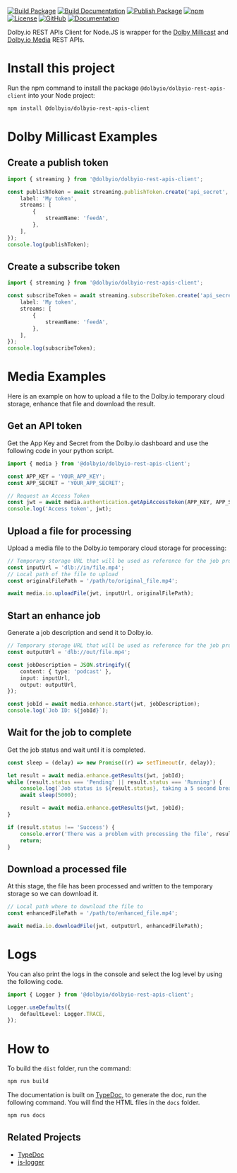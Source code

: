 [![Build Package](https://github.com/DolbyIO/dolbyio-rest-apis-client-node/actions/workflows/build-package.yml/badge.svg)](https://github.com/DolbyIO/dolbyio-rest-apis-client-node/actions/workflows/build-package.yml)
[![Build Documentation](https://github.com/DolbyIO/dolbyio-rest-apis-client-node/actions/workflows/build-documentation.yml/badge.svg)](https://github.com/DolbyIO/dolbyio-rest-apis-client-node/actions/workflows/build-documentation.yml)
[![Publish Package](https://github.com/DolbyIO/dolbyio-rest-apis-client-node/actions/workflows/publish-package.yml/badge.svg)](https://github.com/DolbyIO/dolbyio-rest-apis-client-node/actions/workflows/publish-package.yml)
[![npm](https://img.shields.io/npm/v/@dolbyio/dolbyio-rest-apis-client)](https://www.npmjs.com/package/@dolbyio/dolbyio-rest-apis-client)
[![License](https://img.shields.io/github/license/DolbyIO/dolbyio-rest-apis-client-node)](LICENSE)
[![GitHub](https://img.shields.io/badge/GitHub-_?logo=GitHub&labelColor=black&color=blue)](https://github.com/DolbyIO/dolbyio-rest-apis-client-node)
[![Documentation](https://img.shields.io/badge/Documentation-_?logo=readthedocs&labelColor=black&color=blue)](https://api-references.dolby.io/dolbyio-rest-apis-client-node/)

Dolby.io REST APIs Client for Node.JS is wrapper for the [Dolby Millicast](https://docs.dolby.io/streaming-apis/reference) and [Dolby.io Media](https://docs.dolby.io/media-processing/reference/media-enhance-overview) REST APIs.

# Install this project

Run the npm command to install the package `@dolbyio/dolbyio-rest-apis-client` into your Node project:

```bash
npm install @dolbyio/dolbyio-rest-apis-client
```

# Dolby Millicast Examples

## Create a publish token

```ts
import { streaming } from '@dolbyio/dolbyio-rest-apis-client';

const publishToken = await streaming.publishToken.create('api_secret', {
    label: 'My token',
    streams: [
        {
            streamName: 'feedA',
        },
    ],
});
console.log(publishToken);
```

## Create a subscribe token

```ts
import { streaming } from '@dolbyio/dolbyio-rest-apis-client';

const subscribeToken = await streaming.subscribeToken.create('api_secret', {
    label: 'My token',
    streams: [
        {
            streamName: 'feedA',
        },
    ],
});
console.log(subscribeToken);
```

# Media Examples

Here is an example on how to upload a file to the Dolby.io temporary cloud storage, enhance that file and download the result.

## Get an API token

Get the App Key and Secret from the Dolby.io dashboard and use the following code in your python script.

```ts
import { media } from '@dolbyio/dolbyio-rest-apis-client';

const APP_KEY = 'YOUR_APP_KEY';
const APP_SECRET = 'YOUR_APP_SECRET';

// Request an Access Token
const jwt = await media.authentication.getApiAccessToken(APP_KEY, APP_SECRET);
console.log('Access token', jwt);
```

## Upload a file for processing

Upload a media file to the Dolby.io temporary cloud storage for processing:

```ts
// Temporary storage URL that will be used as reference for the job processing
const inputUrl = 'dlb://in/file.mp4';
// Local path of the file to upload
const originalFilePath = '/path/to/original_file.mp4';

await media.io.uploadFile(jwt, inputUrl, originalFilePath);
```

## Start an enhance job

Generate a job description and send it to Dolby.io.

```ts
// Temporary storage URL that will be used as reference for the job processing
const outputUrl = 'dlb://out/file.mp4';

const jobDescription = JSON.stringify({
    content: { type: 'podcast' },
    input: inputUrl,
    output: outputUrl,
});

const jobId = await media.enhance.start(jwt, jobDescription);
console.log(`Job ID: ${jobId}`);
```

## Wait for the job to complete

Get the job status and wait until it is completed.

```javascript
const sleep = (delay) => new Promise((r) => setTimeout(r, delay));

let result = await media.enhance.getResults(jwt, jobId);
while (result.status === 'Pending' || result.status === 'Running') {
    console.log(`Job status is ${result.status}, taking a 5 second break...`);
    await sleep(5000);

    result = await media.enhance.getResults(jwt, jobId);
}

if (result.status !== 'Success') {
    console.error('There was a problem with processing the file', result);
    return;
}
```

## Download a processed file

At this stage, the file has been processed and written to the temporary storage so we can download it.

```javascript
// Local path where to download the file to
const enhancedFilePath = '/path/to/enhanced_file.mp4';

await media.io.downloadFile(jwt, outputUrl, enhancedFilePath);
```

# Logs

You can also print the logs in the console and select the log level by using the following code.

```ts
import { Logger } from '@dolbyio/dolbyio-rest-apis-client';

Logger.useDefaults({
    defaultLevel: Logger.TRACE,
});
```

# How to

To build the `dist` folder, run the command:

```bash
npm run build
```

The documentation is built on [TypeDoc](https://typedoc.org), to generate the doc, run the following command. You will find the HTML files in the `docs` folder.

```bash
npm run docs
```

## Related Projects

-   [TypeDoc](https://typedoc.org)
-   [js-logger](https://github.com/jonnyreeves/js-logger)

